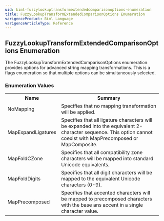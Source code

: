 ```yaml
---
uid: biml-fuzzylookuptransformextendedcomparisonoptions-enumeration
title: FuzzyLookupTransformExtendedComparisonOptions Enumeration
varigenceProduct: Biml Language
varigenceArticleType: Reference
---
```


## FuzzyLookupTransformExtendedComparisonOptions Enumeration<div class="LanguageSummary"><div class ="SummaryItem">The FuzzyLookupTransformExtendedComparisonOptions enumeration provides options for advanced string mapping transformations.  This is a flags enumeration so that multiple options can be simultaneously selected.</div></div><div class="EnumValueGroup">### Enumeration Values<table id="EnumValue" class="MemberList"><tbody><tr><th class="MemberNameColumnHeader">Name</th><th class="MemberSummaryColumnHeader">Summary</th></tr><tr class="cd0"><td class="MemberName">NoMapping</td><td class="MemberSummary"><div class ="SummaryItem">Specifies that no mapping transformation will be applied.</div> </td></tr><tr class="cd1"><td class="MemberName">MapExpandLigatures</td><td class="MemberSummary"><div class ="SummaryItem">Specifies that all ligature characters will be expanded into the equivalent 2-character sequence.  This option cannot coexist with MapPrecomposed or MapComposite.</div> </td></tr><tr class="cd0"><td class="MemberName">MapFoldCZone</td><td class="MemberSummary"><div class ="SummaryItem">Specifies that all compatibility zone characters will be mapped into standard Unicode equivalents.</div> </td></tr><tr class="cd1"><td class="MemberName">MapFoldDigits</td><td class="MemberSummary"><div class ="SummaryItem">Specifies that all digit characters will be mapped to the equivalent Unicode characters (0-9).</div> </td></tr><tr class="cd0"><td class="MemberName">MapPrecomposed</td><td class="MemberSummary"><div class ="SummaryItem">Specifies that accented characters will be mapped to precomposed characters with the base ans accent in a single character value.</div> </td></tr></tbody></table></div>
